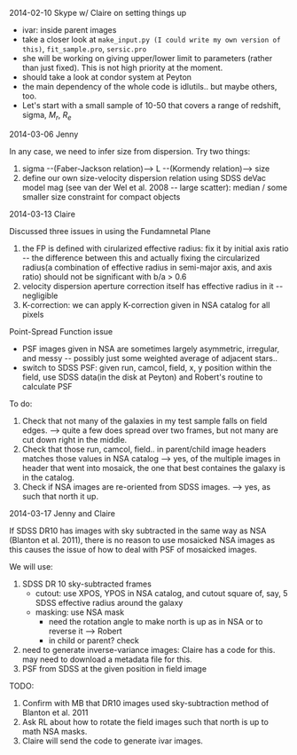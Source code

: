 
2014-02-10 Skype w/ Claire on setting things up

- ivar: inside parent images
- take a closer look at `make_input.py (I could write my own version of this)`, 
  `fit_sample.pro`, `sersic.pro`
- she will be working on giving upper/lower limit to parameters (rather than just fixed). This is not high priority at the moment.
- should take a look at condor system at Peyton
- the main dependency of the whole code is idlutils.. but maybe others, too.
- Let's start with a small sample of 10-50 that covers a range of redshift, sigma, $M_r$, $R_e$

2014-03-06 Jenny

In any case, we need to infer size from dispersion. Try two things:
1. sigma --(Faber-Jackson relation)--> L --(Kormendy relation)--> size
2. define our own size-velocity dispersion relation using SDSS deVac model mag (see van der Wel et al. 2008 -- large scatter): median / some smaller size constraint for compact objects

2014-03-13 Claire

Discussed three issues in using the Fundamnetal Plane
1. the FP is defined with cirularized effective radius: fix it by initial axis ratio -- the difference between this and actually fixing the circularized radius(a combination of effective radius in semi-major axis, and axis ratio) should not be significant with b/a > 0.6
2. velocity dispersion aperture correction itself has effective radius in it -- negligible
3. K-correction: we can apply K-correction given in NSA catalog for all pixels

Point-Spread Function issue
- PSF images given in NSA are sometimes largely asymmetric, irregular, and messy -- possibly just some weighted average of adjacent stars..
- switch to SDSS PSF: given run, camcol, field, x, y position within the field, use SDSS data(in the disk at Peyton) and Robert's routine to calculate PSF

To do:
1. Check that not many of the galaxies in my test sample falls on field edges. --> quite a few does spread over two frames, but not many are cut down right in the middle.
2. Check that those run, camcol, field.. in parent/child image headers matches those values in NSA catalog --> yes, of the multiple images in header that went into mosaick, the one that best containes the galaxy is in the catalog.
3. Check if NSA images are re-oriented from SDSS images. --> yes, as such that north it up.


2014-03-17 Jenny and Claire

If SDSS DR10 has images with sky subtracted in the same way as NSA (Blanton et al. 2011), there is no reason to use mosaicked NSA images as this causes the issue of how to deal with PSF of mosaicked images.

We will use:
1. SDSS DR 10 sky-subtracted frames
    - cutout: use XPOS, YPOS in NSA catalog, and cutout square of, say, 5 SDSS effective radius around the galaxy
    - masking: use NSA mask
        + need the rotation angle to make north is up as in NSA or to reverse it --> Robert
        + in child or parent? check
2. need to generate inverse-variance images: Claire has a code for this. may need to download a metadata file for this.
3. PSF from SDSS at the given position in field image

TODO:
1. Confirm with MB that DR10 images used sky-subtraction method of Blanton et al. 2011
2. Ask RL about how to rotate the field images such that north is up to math NSA masks.
3. Claire will send the code to generate ivar images.


